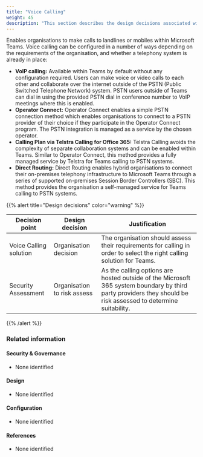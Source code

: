```yaml
---
title: "Voice Calling"
weight: 45
description: "This section describes the design decisions associated with Teams Voice Calling for system(s) built using ASD's Blueprint for Secure Cloud."
---
```


Enables organisations to make calls to landlines or mobiles within Microsoft Teams. Voice calling can be configured in a number of ways depending on the requirements of the organisation, and whether a telephony system is already in place:

* **VoIP calling:** Available within Teams by default without any configuration required. Users can make voice or video calls to each other and collaborate over the internet outside of the PSTN (Public Switched Telephone Network) system. PSTN users outside of Teams can dial in using the provided PSTN dial in conference number to VoIP meetings where this is enabled.
* **Operator Connect:** Operator Connect enables a simple PSTN connection method which enables organisations to connect to a PSTN provider of their choice if they participate in the Operator Connect program. The PSTN integration is managed as a service by the chosen operator.
* **Calling Plan via Telstra Calling for Office 365:** Telstra Calling avoids the complexity of separate collaboration systems and can be enabled within Teams. Similar to Operator Connect, this method provides a fully managed service by Telstra for Teams calling to PSTN systems.
* **Direct Routing:** Direct Routing enables hybrid organisations to connect their on-premises telephony infrastructure to Microsoft Teams through a series of supported on-premises Session Border Controllers (SBC). This method provides the organisation a self-managed service for Teams calling to PSTN systems.

{{% alert title="Design decisions" color="warning" %}}

| Decision point         | Design decision             | Justification                                                                                                                                         |
|------------------------|-----------------------------|-------------------------------------------------------------------------------------------------------------------------------------------------------|
| Voice Calling solution | Organisation decision       | The organisation should assess their requirements for calling in order to select the right calling solution for Teams.                                |
| Security Assessment    | Organisation to risk assess | As the calling options are hosted outside of the Microsoft 365 system boundary by third party providers they should be risk assessed to determine suitability. |

{{% /alert %}}

### Related information

#### Security & Governance

* None identified

#### Design

* None identified

#### Configuration

* None identified

#### References

* None identified
